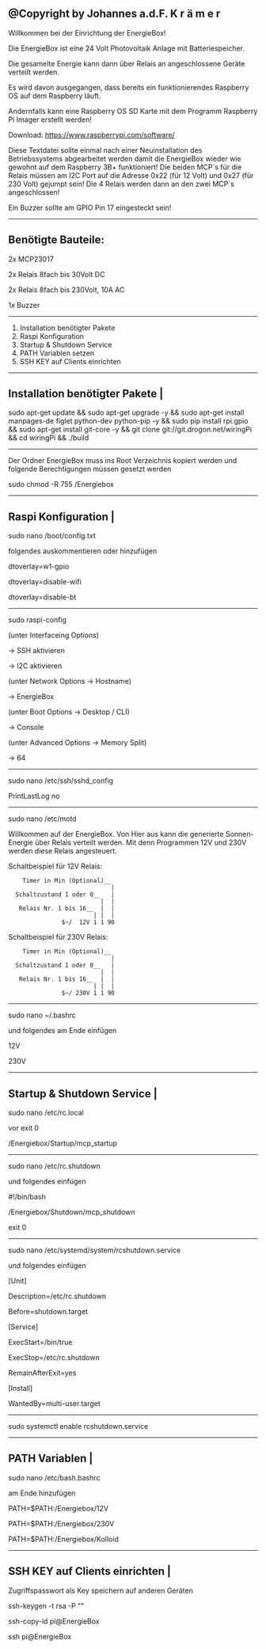 @Copyright by Johannes a.d.F. K r ä m e r
---

Willkommen bei der Einrichtung der EnergieBox!

Die EnergieBox ist eine 24 Volt Photovoltaik Anlage mit Batteriespeicher.

Die gesamelte Energie kann dann über Relais an angeschlossene Geräte verteilt werden.



Es wird davon ausgegangen, dass bereits ein funktionierendes Raspberry OS auf dem Raspberry läuft. 

Andernfalls kann eine Raspberry OS SD Karte mit dem Programm Raspberry Pi Imager erstellt werden!

Download: https://www.raspberrypi.com/software/

Diese Textdatei sollte einmal nach einer Neuinstallation des Betriebssystems abgearbeitet werden damit die EnergieBox wieder wie gewohnt auf dem Raspberry 3B+ funktioniert!
Die beiden MCP´s für die Relais müssen am I2C Port auf die Adresse 0x22 (für 12 Volt) und 0x27 (für 230 Volt) gejumpt sein! Die 4 Relais werden dann an den zwei MCP´s angeschlossen!

Ein Buzzer sollte am GPIO Pin 17 eingesteckt sein!

------------------------
Benötigte Bauteile:
------------------------


2x MCP23017

2x Relais 8fach bis 30Volt DC

2x Relais 8fach bis 230Volt, 10A AC

1x Buzzer

---

1) Installation benötigter Pakete
2) Raspi Konfiguration
3) Startup & Shutdown Service
4) PATH Variablen setzen
5) SSH KEY auf Clients einrichten 



-------------------------------------
Installation benötigter Pakete      |
-------------------------------------

sudo apt-get update && sudo apt-get upgrade -y && sudo apt-get install manpages-de figlet python-dev python-pip -y && sudo pip install rpi.gpio && sudo apt-get install git-core -y && git clone git://git.drogon.net/wiringPi && cd wiringPi && ./build

---

Der Ordner EnergieBox muss ins Root Verzeichnis kopiert werden und folgende Berechtigungen müssen gesetzt werden
 
sudo chmod -R 755 /Energiebox

-------------------------------------
Raspi Konfiguration                 |
-------------------------------------

sudo nano /boot/config.txt

folgendes auskommentieren oder hinzufügen

dtoverlay=w1-gpio

dtoverlay=disable-wifi

dtoverlay=disable-bt

---

sudo raspi-config

(unter Interfaceing Options)

-> SSH aktivieren

-> I2C aktivieren

(unter Network Options -> Hostname)

-> EnergieBox

(unter Boot Options -> Desktop / CLI)

-> Console

(unter Advanced Options -> Memory Split)

-> 64

---

sudo nano /etc/ssh/sshd_config

PrintLastLog no

---

sudo nano /etc/motd


Willkommen auf der EnergieBox. 
Von Hier aus kann die generierte Sonnen- Energie über Relais verteilt werden.
Mit denn Programmen 12V und 230V werden diese Relais angesteuert.

Schaltbeispiel für 12V Relais:

        Timer in Min (Optional)__ 
                                 |
      Schaltzustand 1 oder 0__   |
                              |  |
       Relais Nr. 1 bis 16__  |  |
                            | |  |
                   $~/  12V 1 1 90



Schaltbeispiel für 230V Relais:

        Timer in Min (Optional)__
                                 |
      Schaltzustand 1 oder 0__   |
                              |  |
       Relais Nr. 1 bis 16__  |  |
                            | |  |
                   $~/ 230V 1 1 90

                
---                        

sudo nano ~/.bashrc

und folgendes am Ende einfügen

12V

230V

-------------------------------------
Startup & Shutdown Service          |
-------------------------------------  
                   
sudo nano /etc/rc.local

vor exit 0

/Energiebox/Startup/mcp_startup

---
                   
sudo nano /etc/rc.shutdown

und folgendes einfügen

#!/bin/bash

/Energiebox/Shutdown/mcp_shutdown

exit 0

---

sudo nano /etc/systemd/system/rcshutdown.service

und folgendes einfügen

[Unit]

Description=/etc/rc.shutdown

Before=shutdown.target

[Service]

ExecStart=/bin/true

ExecStop=/etc/rc.shutdown

RemainAfterExit=yes

[Install]

WantedBy=multi-user.target

---

sudo systemctl enable rcshutdown.service
                  
-------------------------------------
PATH Variablen                      |
-------------------------------------  

sudo nano /etc/bash.bashrc

am Ende hinzufügen

PATH=$PATH:/Energiebox/12V

PATH=$PATH:/Energiebox/230V

PATH=$PATH:/Energiebox/Kolloid


-------------------------------------
SSH KEY auf Clients einrichten      |
-------------------------------------  
                   
Zugriffspasswort als Key speichern auf anderen Geräten

ssh-keygen -t rsa -P ""

ssh-copy-id pi@EnergieBox

ssh pi@EnergieBox


